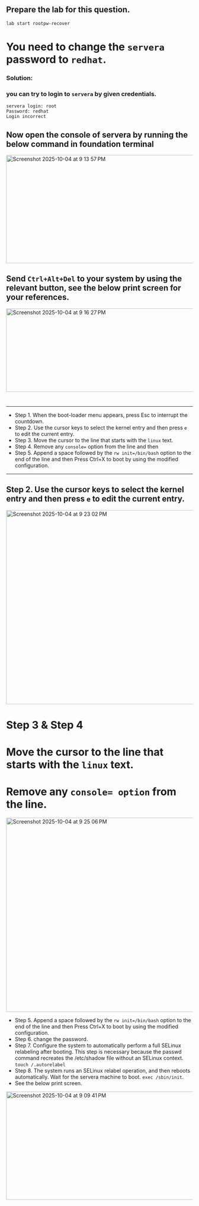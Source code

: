 ## Prepare the lab for this question.
```
lab start rootpw-recover
```

# You need to change the `servera` password to `redhat`.

### Solution:

### you can try to login to `servera` by given credentials. 
```
servera login: root
Password: redhat
Login incorrect
```

## Now open the console of servera by running the below command in foundation terminal

<img width="1188" height="292" alt="Screenshot 2025-10-04 at 9 13 57 PM" src="https://github.com/user-attachments/assets/010daf87-5e60-40e7-bc5b-cba102dc612e" />


## Send `Ctrl+Alt+Del` to your system by using the relevant button, see the below print screen for your references.

<img width="1476" height="225" alt="Screenshot 2025-10-04 at 9 16 27 PM" src="https://github.com/user-attachments/assets/0f0eb51c-8f2d-4be3-927b-84548eab3832" />

# 
# 
---
- Step 1. When the boot-loader menu appears, press Esc to interrupt the countdown.
- Step 2. Use the cursor keys to select the kernel entry and then press `e` to edit the current entry.
- Step 3. Move the cursor to the line that starts with the `linux` text.
- Step 4. Remove any `console=` option from the line and then
- Step 5. Append a space followed by the `rw init=/bin/bash` option to the end of the line and then Press Ctrl+X to boot by using the modified configuration.

---

## Step 2. Use the cursor keys to select the kernel entry and then press `e` to edit the current entry.
<img width="783" height="524" alt="Screenshot 2025-10-04 at 9 23 02 PM" src="https://github.com/user-attachments/assets/b5ff5287-4970-48f6-bd70-5d3413b48c62" />



# Step 3 & Step 4 
# Move the cursor to the line that starts with the `linux` text.
# Remove any `console= option` from the line.
<img width="783" height="524" alt="Screenshot 2025-10-04 at 9 25 06 PM" src="https://github.com/user-attachments/assets/524fe092-afaf-4e3e-b86a-a2ba0e8e2425" />

- Step 5. Append a space followed by the `rw init=/bin/bash` option to the end of the line and then Press Ctrl+X to boot by using the modified configuration.
- Step 6. change the password.
- Step 7. Configure the system to automatically perform a full SELinux relabeling after booting. This step is necessary because the passwd command recreates the /etc/shadow file without an SELinux context. `touch /.autorelabel`
- Step 8. The system runs an SELinux relabel operation, and then reboots automatically. Wait for the servera machine to boot. `exec /sbin/init`.
- See the below print screen.
<img width="895" height="292" alt="Screenshot 2025-10-04 at 9 09 41 PM" src="https://github.com/user-attachments/assets/00d800dc-35e9-4449-a7a0-308ca8e4358b" />

